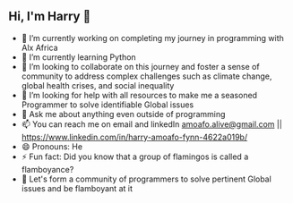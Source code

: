 ## Hi, I'm Harry 👋

- 🔭 I’m currently working on completing my journey in programming with Alx Africa
- 🌱 I’m currently learning Python
- 👯 I’m looking to collaborate on this journey and foster a sense of community to address complex challenges such as climate change, global health crises, and social inequality
- 🤔 I’m looking for help with all resources to make me a seasoned Programmer to solve identifiable Global issues
- 💬 Ask me about anything even outside of programming
- 📫 You can reach me on email and linkedIn amoafo.alive@gmail.com || https://www.linkedin.com/in/harry-amoafo-fynn-4622a019b/
- 😄 Pronouns: He 
- ⚡ Fun fact: Did you know that a group of flamingos is called a flamboyance? 
- 👋 Let's form a community of programmers to solve pertinent Global issues and be flamboyant at it

